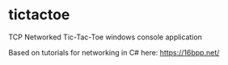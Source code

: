 # tictactoe
TCP Networked Tic-Tac-Toe windows console application

Based on tutorials for networking in C# here:
https://16bpp.net/
